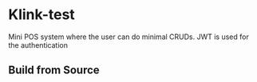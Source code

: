 # Klink-test

Mini POS system where the user can do minimal CRUDs.
JWT is used for the authentication

## Build from Source 

